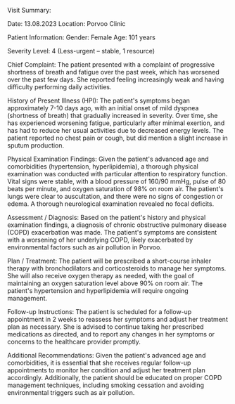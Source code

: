 Visit Summary:

Date: 13.08.2023
Location: Porvoo Clinic

Patient Information:
Gender: Female
Age: 101 years

Severity Level: 4 (Less-urgent – stable, 1 resource)

Chief Complaint:
The patient presented with a complaint of progressive shortness of breath and fatigue over the past week, which has worsened over the past few days. She reported feeling increasingly weak and having difficulty performing daily activities.

History of Present Illness (HPI):
The patient's symptoms began approximately 7-10 days ago, with an initial onset of mild dyspnea (shortness of breath) that gradually increased in severity. Over time, she has experienced worsening fatigue, particularly after minimal exertion, and has had to reduce her usual activities due to decreased energy levels. The patient reported no chest pain or cough, but did mention a slight increase in sputum production.

Physical Examination Findings:
Given the patient's advanced age and comorbidities (hypertension, hyperlipidemia), a thorough physical examination was conducted with particular attention to respiratory function. Vital signs were stable, with a blood pressure of 160/90 mmHg, pulse of 80 beats per minute, and oxygen saturation of 98% on room air. The patient's lungs were clear to auscultation, and there were no signs of congestion or edema. A thorough neurological examination revealed no focal deficits.

Assessment / Diagnosis:
Based on the patient's history and physical examination findings, a diagnosis of chronic obstructive pulmonary disease (COPD) exacerbation was made. The patient's symptoms are consistent with a worsening of her underlying COPD, likely exacerbated by environmental factors such as air pollution in Porvoo.

Plan / Treatment:
The patient will be prescribed a short-course inhaler therapy with bronchodilators and corticosteroids to manage her symptoms. She will also receive oxygen therapy as needed, with the goal of maintaining an oxygen saturation level above 90% on room air. The patient's hypertension and hyperlipidemia will require ongoing management.

Follow-up Instructions:
The patient is scheduled for a follow-up appointment in 2 weeks to reassess her symptoms and adjust her treatment plan as necessary. She is advised to continue taking her prescribed medications as directed, and to report any changes in her symptoms or concerns to the healthcare provider promptly.

Additional Recommendations:
Given the patient's advanced age and comorbidities, it is essential that she receives regular follow-up appointments to monitor her condition and adjust her treatment plan accordingly. Additionally, the patient should be educated on proper COPD management techniques, including smoking cessation and avoiding environmental triggers such as air pollution.